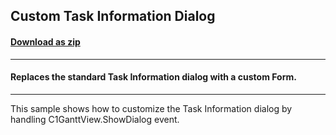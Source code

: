 ## Custom Task Information Dialog
#### [Download as zip](https://minhaskamal.github.io/DownGit/#/home?url=https://github.com/GrapeCity/ComponentOne-WinForms-Samples/tree/master/NetFramework\GanttView\VB\CustomTaskInfoDialog)
____
#### Replaces the standard Task Information dialog with a custom Form.
____
This sample shows how to customize the Task Information dialog by handling C1GanttView.ShowDialog event. 